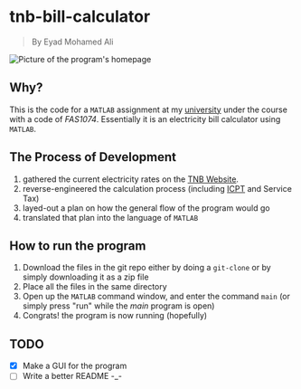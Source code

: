 # tnb-bill-calculator
> By Eyad Mohamed Ali

![Picture of the program's homepage](https://i.ibb.co/KsMGqQK/Whats-App-Image-2022-11-01-at-20-39-57.jpg)

## Why?
This is the code for a `MATLAB` assignment at my [university](https://www.ucsiuniversity.edu.my/) under the course with a code of _FAS1074_. Essentially it is an electricity bill calculator using `MATLAB`.

## The Process of Development
1. gathered the current electricity rates on the [TNB Website](https://www.mytnb.com.my/residential/understand-your-bill/pricing-tariff).
2. reverse-engineered the calculation process (including [ICPT](https://www.tnb.com.my/faq/icpt-english/) and Service Tax)
3. layed-out a plan on how the general flow of the program would go
4. translated that plan into the language of `MATLAB`

## How to run the program
1. Download the files in the git repo either by doing a `git-clone` or by simply downloading it as a zip file
2. Place all the files in the same directory
3. Open up the `MATLAB` command window, and enter the command `main` (or simply press "run" while the _main_ program is open)
4. Congrats! the program is now running (hopefully)

## TODO
* [x] Make a GUI for the program
* [ ] Write a better README -_-

